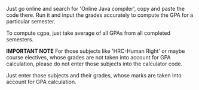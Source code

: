 Just go online and search for 'Online Java compiler', copy and paste the code there.
Run it and input the grades accurately to compute the GPA for a particular semester.

To compute cgpa, just take average of all GPAs from all completed semesters.

**IMPORTANT NOTE**
For those subjects like 'HRC-Human Right' or maybe course electives, whose 
grades are not taken into account for GPA calculation, please do not enter those subjects into the calculator code.

Just enter those subjects and their grades, whose marks are taken into account for GPA calculation.
